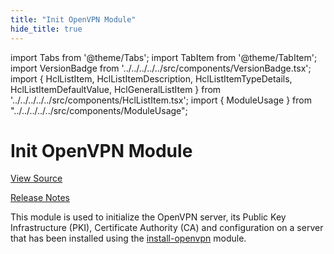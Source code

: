 ```yaml
---
title: "Init OpenVPN Module"
hide_title: true
---
```


import Tabs from '@theme/Tabs';
import TabItem from '@theme/TabItem';
import VersionBadge from '../../../../../src/components/VersionBadge.tsx';
import { HclListItem, HclListItemDescription, HclListItemTypeDetails, HclListItemDefaultValue, HclGeneralListItem } from '../../../../../src/components/HclListItem.tsx';
import { ModuleUsage } from "../../../../../src/components/ModuleUsage";

<VersionBadge repoTitle="Open VPN Package Infrastructure Package" version="0.25.0" />

# Init OpenVPN Module

<a href="https://github.com/gruntwork-io/terraform-aws-openvpn/tree/main/modules/init-openvpn" className="link-button" title="View the source code for this module in GitHub.">View Source</a>

<a href="https://github.com/gruntwork-io/terraform-aws-openvpn/releases?q=" className="link-button" title="Release notes for only the service catalog versions which impacted this service.">Release Notes</a>

This module is used to initialize the OpenVPN server, its Public Key Infrastructure (PKI), Certificate Authority
(CA) and configuration on a server that has been installed using the [install-openvpn](https://github.com/gruntwork-io/terraform-aws-openvpn/tree/main/modules/install-openvpn) module.


<!-- ##DOCS-SOURCER-START
{
  "originalSources": [
    "https://github.com/gruntwork-io/terraform-aws-openvpn/tree/main/modules/init-openvpn/readme.md",
    "https://github.com/gruntwork-io/terraform-aws-openvpn/tree/main/modules/init-openvpn/variables.tf",
    "https://github.com/gruntwork-io/terraform-aws-openvpn/tree/main/modules/init-openvpn/outputs.tf"
  ],
  "sourcePlugin": "module-catalog-api",
  "hash": "dd71d4de51478032be02c4e91679c406"
}
##DOCS-SOURCER-END -->
